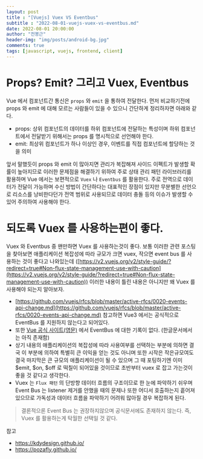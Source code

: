 ```yaml
---
layout: post
title : "[Vuejs] Vuex VS Eventbus"
subtitle : "2022-08-01-vuejs-vuex-vs-eventbus.md"
date: 2022-08-01 20:00:00
author: "전봉근"
header-img: "img/posts/android-bg.jpg"
comments: true
tags: [javascript, vuejs, frontend, client]
---
```


# Props? Emit? 그리고 Vuex, Eventbus
Vue 에서 컴포넌트간 통신은 `props` 와 `emit` 을 통하여 전달한다.
먼저 비교하기전에 props 와 emit 에 대해 모르는 사람들이 있을 수 있으니 간단하게 정리하자면 아래와 같다.
- props: 상위 컴포넌트의 데이터를 하위 컴포넌트에 전달하는 특성이며 하위 컴포넌트에서 전달받기 위해서는 props 를 명시적으로 선언해야 한다.
- emit: 최상위 컴포넌트가 하나 이상인 경우, 이벤트를 직접 컴포넌트에 할당하는 것을 의미

앞서 말했듯이 props 와 emit 이 많아지면 관리가 복잡해져 사이드 이펙트가 발생할 확률이 높아지므로 이러한 문제점을 해결하기 위하여 주로 상태 관리 패턴 라이브러리를 활용하며 Vue 에서는 보편적으로 `Vuex` 나 `Eventbus` 를 활용한다.
주로 전역으로 데이터가 전달이 가능하며 수신 방법이 간단하다는 대표적인 장점이 있지만 무분별한 선언으로 리소스를 낭비한다던가 전역 범위로 사용되므로 데이터 충돌 등의 이슈가 발생할 수 있어 주의하여 사용해야 한다.

# 되도록 Vuex 를 사용하는편이 좋다.
Vuex 와 Eventbus 중 왠만하면 Vuex 를 사용하는것이 좋다.
보통 이러한 관련 포스팅을 찾아보면 애플리케이션 복잡성에 따라 규모가 크면 vuex, 작으면 event bus 를 사용하는 것이 좋다고 나와있는데 ([https://v2.vuejs.org/v2/style-guide/?redirect=true#Non-flux-state-management-use-with-caution](https://v2.vuejs.org/v2/style-guide/?redirect=true#Non-flux-state-management-use-with-caution)) 이러한 내용이 틀린 내용은 아니지만
왜 Vuex 를 사용해야 되는지 알아보자.
- [https://github.com/vuejs/rfcs/blob/master/active-rfcs/0020-events-api-change.md](https://github.com/vuejs/rfcs/blob/master/active-rfcs/0020-events-api-change.md) 참고하면 Vue3 에서는 공식적으로 EventBus 를 지원하지 않는다고 되어있다.
- 또한 [Vue 공식 사이트(영문)](https://vuejs.org/) 에서 EventBus 에 대한 기록이 없다. (한글문서에서는 아직 존재함)
- 상기 내용의 애플리케이션의 복잡성에 따라 사용여부를 선택하는 부분에 의하면 결국 이 부분에 의하여 특별히 큰 이익을 얻는 것도 아니며 또한 시작은 작은규모여도 결국 마지막은 큰 규모의 애플리케이션이 될 수 있으며 그 때 포팅하기엔 이미 $emit, $on, $off 로 떡칠이 되어있을 것이므로 초반부터 vuex 로 잡고 가는것이 좋을 것 같다고 생각한다.
- Vuex 는 `Flux 패턴` 의 단방향 데이터 흐름의 구조이므로 한 눈에 파악하기 쉬우며 Event Bus 는 listener 제거를 안했을 때의 문제나 또한 어디서 호출하는지 흩어져 있으므로 가독성과 데이터 흐름을 파악하기 어려워 많아질 경우 복잡하게 된다.

> 결론적으론 Event Bus 는 권장하지않으며 공식문서에도 존재하지 않는다. 즉, Vuex 를 활용하는게 탁월한 선택일 것 같다.

참고
- https://kdydesign.github.io/
- https://pozafly.github.io/
